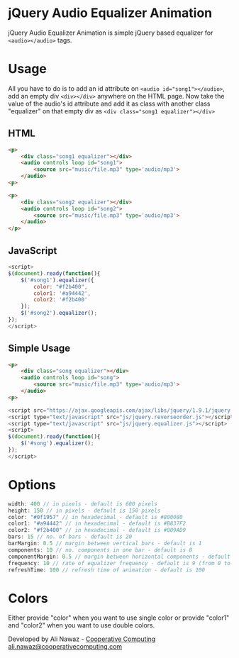 # jQuery Audio Equalizer Animation
jQuery Audio Equalizer Animation is simple jQuery based equalizer for ```<audio></audio>``` tags.

# Usage
All you have to do is to add an id attribute on ```<audio id="song1"></audio>```, add an empty div ```<div></div>``` anywhere on the HTML page. Now take the value of the audio's id attribute and add it as class with another class "equalizer" on that empty div as ```<div class="song1 equalizer"></div>```

## HTML
```html
<p>
    <div class="song1 equalizer"></div>
    <audio controls loop id="song1">
        <source src="music/file.mp3" type='audio/mp3'>
    </audio>
<p>

<p>
    <div class="song2 equalizer"></div>
    <audio controls loop id="song2">
        <source src="music/file.mp3" type='audio/mp3'>
    </audio>
</p>
```

## JavaScript
```javascript
<script>
$(document).ready(function(){
    $('#song1').equalizer({
        color: "#f2b400",
        color1: '#a94442',
        color2: '#f2b400'
    });
    $('#song2').equalizer();
});
</script>
```

## Simple Usage
```html
<p>
    <div class="song equalizer"></div>
    <audio controls loop id="song">
        <source src="music/file.mp3" type='audio/mp3'>
    </audio>
<p>
```
```javascript
<script src="https://ajax.googleapis.com/ajax/libs/jquery/1.9.1/jquery.min.js"></script>
<script type="text/javascript" src="js/jquery.reverseorder.js"></script>
<script type="text/javascript" src="js/jquery.equalizer.js"></script>
<script>
$(document).ready(function(){
    $('#song').equalizer();
});
</script>
```

# Options
```javascript
width: 400 // in pixels - default is 600 pixels
height: 150 // in pixels - default is 150 pixels
color: "#0f1957" // in hexadecimal - default is #800080
color1: "#a94442" // in hexadecimal - default is #B837F2
color2: "#f2b400" // in hexadecimal - default is #009AD9
bars: 15 // no. of bars - default is 20
barMargin: 0.5 // margin between vertical bars - default is 1
components: 10 // no. components in one bar - default is 8
componentMargin: 0.5 // margin between horizontal components - default is 1
frequency: 10 // rate of equalizer frequency - default is 9 (from 0 to 20)
refreshTime: 100 // refresh time of animation - default is 100
```

# Colors
Either provide "color" when you want to use single color or provide "color1" and "color2" when you want to use double colors.

Developed by Ali Nawaz - [Cooperative Computing](http://www.cooperativecomputing.com)
ali.nawaz@cooperativecomputing.com